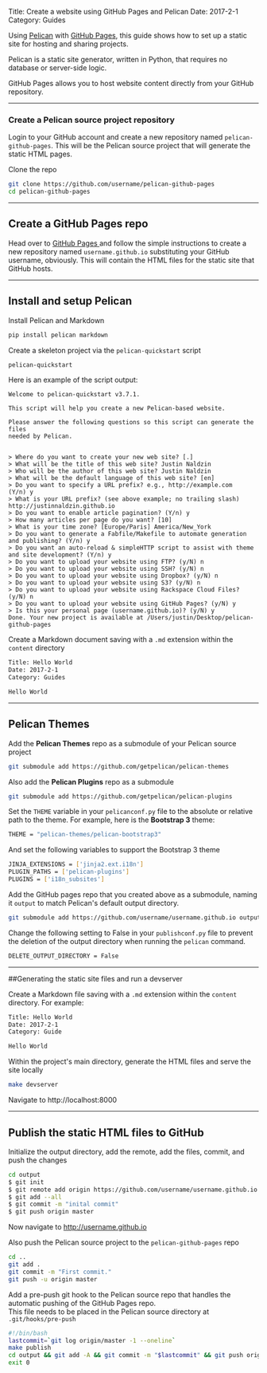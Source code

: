 Title: Create a website using GitHub Pages and Pelican
Date: 2017-2-1
Category: Guides

Using [Pelican](http://docs.getpelican.com) with [GitHub Pages](https://pages.github.com), this guide shows how to set up a static site for hosting and sharing projects.

Pelican is a static site generator, written in Python, that requires no database or server-side logic.

GitHub Pages allows you to host website content directly from your GitHub repository.

---
### Create a Pelican source project repository
Login to your GitHub account and create a new repository named `pelican-github-pages`.  This will be the Pelican source project that will generate the static HTML pages.

Clone the repo
```sh
git clone https://github.com/username/pelican-github-pages
cd pelican-github-pages
```

---
## Create a GitHub Pages repo
Head over to [GitHub Pages ](https://pages.github.com/) and follow the simple instructions to create a new repository named `username.github.io` substituting your GitHub username, obviously.  This will contain the HTML files for the static site that GitHub hosts.

---
## Install and setup Pelican

Install Pelican and Markdown
```sh
pip install pelican markdown
```

Create a skeleton project via the `pelican-quickstart` script
```sh
pelican-quickstart
```
Here is an example of the script output:
```
Welcome to pelican-quickstart v3.7.1.

This script will help you create a new Pelican-based website.

Please answer the following questions so this script can generate the files
needed by Pelican.


> Where do you want to create your new web site? [.]
> What will be the title of this web site? Justin Naldzin
> Who will be the author of this web site? Justin Naldzin
> What will be the default language of this web site? [en]
> Do you want to specify a URL prefix? e.g., http://example.com   (Y/n) y
> What is your URL prefix? (see above example; no trailing slash) http://justinnaldzin.github.io
> Do you want to enable article pagination? (Y/n) y
> How many articles per page do you want? [10]
> What is your time zone? [Europe/Paris] America/New_York
> Do you want to generate a Fabfile/Makefile to automate generation and publishing? (Y/n) y
> Do you want an auto-reload & simpleHTTP script to assist with theme and site development? (Y/n) y
> Do you want to upload your website using FTP? (y/N) n
> Do you want to upload your website using SSH? (y/N) n
> Do you want to upload your website using Dropbox? (y/N) n
> Do you want to upload your website using S3? (y/N) n
> Do you want to upload your website using Rackspace Cloud Files? (y/N) n
> Do you want to upload your website using GitHub Pages? (y/N) y
> Is this your personal page (username.github.io)? (y/N) y
Done. Your new project is available at /Users/justin/Desktop/pelican-github-pages
```

Create a Markdown document saving with a `.md` extension within the `content` directory
```txt
Title: Hello World
Date: 2017-2-1
Category: Guides

Hello World
```

---
## Pelican Themes

Add the **Pelican Themes** repo as a submodule of your Pelican source project
```sh
git submodule add https://github.com/getpelican/pelican-themes
```

Also add the **Pelican Plugins** repo as a submodule
```sh
git submodule add https://github.com/getpelican/pelican-plugins
```

Set the `THEME` variable in your `pelicanconf.py` file to the absolute or relative path to the theme.  For example, here is the **Bootstrap 3** theme:
```sh
THEME = "pelican-themes/pelican-bootstrap3"
```

And set the following variables to support the Bootstrap 3 theme
```sh
JINJA_EXTENSIONS = ['jinja2.ext.i18n']
PLUGIN_PATHS = ['pelican-plugins']
PLUGINS = ['i18n_subsites']
```

Add the GitHub pages repo that you created above as a submodule, naming it `output` to match Pelican's default output directory.
```sh
git submodule add https://github.com/username/username.github.io output
```

Change the following setting to False in your `publishconf.py` file to prevent the deletion of the output directory when running the `pelican` command.
```sh
DELETE_OUTPUT_DIRECTORY = False
```

---
##Generating the static site files and run a devserver

Create a Markdown file saving with a `.md` extension within the `content` directory.  For example:
```txt
Title: Hello World
Date: 2017-2-1
Category: Guide

Hello World
```

Within the project's main directory, generate the HTML files and serve the site locally
```sh
make devserver
```

Navigate to http://localhost:8000

---
## Publish the static HTML files to GitHub

Initialize the output directory, add the remote, add the files, commit, and push the changes
```sh
cd output
$ git init
$ git remote add origin https://github.com/username/username.github.io.git
$ git add --all
$ git commit -m "inital commit"
$ git push origin master
```

Now navigate to http://username.github.io

Also push the Pelican source project to the `pelican-github-pages` repo
```sh
cd ..
git add .
git commit -m "First commit."
git push -u origin master
```

Add a pre-push git hook to the Pelican source repo that handles the automatic pushing of the GitHub Pages repo.  
This file needs to be placed in the Pelican source directory at `.git/hooks/pre-push`
```sh
#!/bin/bash
lastcommit=`git log origin/master -1 --oneline`
make publish
cd output && git add -A && git commit -m "$lastcommit" && git push origin master
exit 0
```